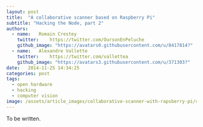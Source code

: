 ```yaml
---
layout: post
title:  "A collaborative scanner based on Raspberry Pi"
subtitle: "Hacking the Node, part 2"
authors:
  - name:   Romain Crestey
    twitter:    https://twitter.com/OursonEnPeluche
    github_image: "https://avatars0.githubusercontent.com/u/8417814?"
  - name:   Alexandre Vallette
    twitter:    https://twitter.com/vallettea
    github_image: "https://avatars3.githubusercontent.com/u/371303?"
date:   2014-11-25 14:34:25
categories: post
tags: 
  - open hardware
  - hacking
  - computer vision
image: /assets/article_images/collaborative-scanner-with-rapsberry-pi/cover.jpg
---
```


To be written.
